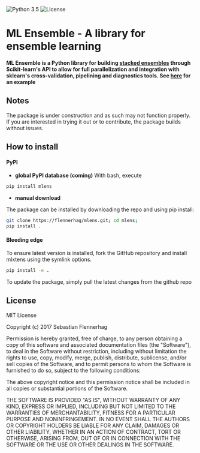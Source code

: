 ![Python 3.5](https://img.shields.io/badge/python-3.5-blue.svg)
![License](https://img.shields.io/badge/license-MIT-red.svg)

# ML Ensemble - A library for ensemble learning

**ML Ensemble is a Python library for building [stacked ensembles](http://mlwave.com/kaggle-ensembling-guide/) through Scikit-learn's API to allow for full parallelization and integration with sklearn's cross-validation, pipelining and diagnostics tools. See [here](mlens/test/example.ipynb) for an example**
 

## Notes

The package is under construction and as such may not function properly. If you are interested in trying it out or to contribute, the package builds without issues. 

## How to install

#### PyPI

  - **global PyPI database (coming)**
  With bash, execute  

  ```bash
  pip install mlens  
  ```

  - **manual download**

  The package can be installed by downloading the repo and using pip install:



  ```bash
  git clone https://flennerhag/mlens.git; cd mlens;
  pip install .
```

#### Bleeding edge

To ensure latest version is installed, fork the GitHub repository and install mlxtens using the symlink options.

```bash
pip install -e .
```

To update the package, simply pull the latest changes from the github repo


## License

MIT License

Copyright (c) 2017 Sebastian Flennerhag

Permission is hereby granted, free of charge, to any person obtaining a copy
of this software and associated documentation files (the "Software"), to deal
in the Software without restriction, including without limitation the rights
to use, copy, modify, merge, publish, distribute, sublicense, and/or sell
copies of the Software, and to permit persons to whom the Software is
furnished to do so, subject to the following conditions:

The above copyright notice and this permission notice shall be included in all
copies or substantial portions of the Software.

THE SOFTWARE IS PROVIDED "AS IS", WITHOUT WARRANTY OF ANY KIND, EXPRESS OR
IMPLIED, INCLUDING BUT NOT LIMITED TO THE WARRANTIES OF MERCHANTABILITY,
FITNESS FOR A PARTICULAR PURPOSE AND NONINFRINGEMENT. IN NO EVENT SHALL THE
AUTHORS OR COPYRIGHT HOLDERS BE LIABLE FOR ANY CLAIM, DAMAGES OR OTHER
LIABILITY, WHETHER IN AN ACTION OF CONTRACT, TORT OR OTHERWISE, ARISING FROM,
OUT OF OR IN CONNECTION WITH THE SOFTWARE OR THE USE OR OTHER DEALINGS IN THE
SOFTWARE.
